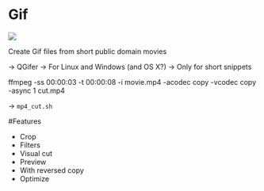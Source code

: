 # Gif

![](http://i.imgur.com/0s3rg8N.gif)

Create Gif files from short public domain movies

-> QGifer
-> For Linux and Windows (and OS X?)
-> Only for short snippets

  ffmpeg -ss 00:00:03 -t 00:00:08 -i movie.mp4 -acodec copy -vcodec copy -async 1 cut.mp4

-> `mp4_cut.sh`

#Features

- Crop
- Filters
- Visual cut
- Preview
- With reversed copy
- Optimize
